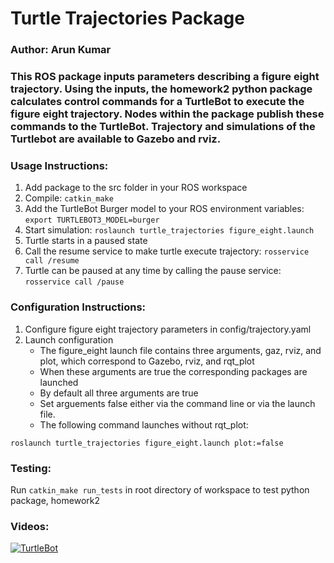 # Turtle Trajectories Package
### Author: Arun Kumar
### This ROS package inputs parameters describing a figure eight trajectory. Using the inputs, the homework2 python package calculates control commands for a TurtleBot to execute the figure eight trajectory. Nodes within the package publish these commands to the TurtleBot. Trajectory and simulations of the Turtlebot are available to Gazebo and rviz.

### Usage Instructions:
1. Add package to the src folder in your ROS workspace
1. Compile: `catkin_make`
1. Add the TurtleBot Burger model to your ROS environment variables: `export TURTLEBOT3_MODEL=burger`
1. Start simulation: `roslaunch turtle_trajectories figure_eight.launch`
1. Turtle starts in a paused state
1. Call the resume service to make turtle execute trajectory: `rosservice call /resume`
1. Turtle can be paused at any time by calling the pause service: `rosservice call /pause`

### Configuration Instructions:
1. Configure figure eight trajectory parameters in config/trajectory.yaml
1. Launch configuration
    * The figure_eight launch file contains three arguments, gaz, rviz, and plot, which correspond to Gazebo, rviz, and rqt_plot
    * When these arguments are true the corresponding packages are launched
    * By default all three arguments are true
    * Set arguements false either via the command line or via the launch file.
    * The following command launches without rqt_plot:
```
roslaunch turtle_trajectories figure_eight.launch plot:=false
```

### Testing:
Run `catkin_make run_tests` in root directory of workspace to test python package, homework2

### Videos:
[![TurtleBot](http://img.youtube.com/vi/SWCIdvja4TE/0.jpg)](http://www.youtube.com/watch?v=SWCIdvja4TE "TurtleBot")